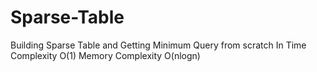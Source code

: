 # Sparse-Table
Building Sparse Table and Getting Minimum Query from scratch
In Time Complexity O(1)
Memory Complexity O(nlogn)
